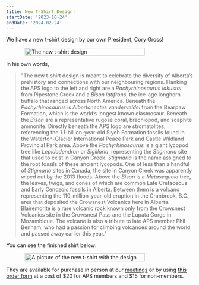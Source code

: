 ```yaml
---
title: New T-Shirt Design!
startDate: '2023-10-24'
endDate: '2024-02-24'
---
```


We have a new t-shirt design by our own President, Cory Gross!

<div style="display: flex; flex-direction: row; align-items: center; justify-content: center;">
<img src="/announcement-media/APSShirt2-medium.png" alt="The new t-shirt design" style="width: 80%;" />
</div>

In his own words,

> "The new t-shirt design is meant to celebrate the diversity of Alberta’s prehistory and connections with our neighbouring regions. Flanking the APS logo to the left and right are a _Pachyrhinosaurus lakustai_ from Pipestone Creek and a _Bison latifrons_, the ice-age longhorn buffalo that ranged across North America. Beneath the _Pachyrhinosaurus_ is _Albertonectes vanderveldei_ from the Bearpaw Formation, which is the world’s longest known elasmosaur. Beneath the _Bison_ are a representative rugose coral, brachiopod, and scaphite ammonite. Directly beneath the APS logo are stromatolites, referencing the 1.1-billion-year-old Siyeh Formation fossils found in the Waterton-Glacier International Peace Park and Castle Wildland Provincial Park area. Above the _Pachyrhinosaurus_ is a giant lycopod tree like _Lepidodendron_ or _Sigillaria_, representing the _Stigmaria_ site that used to exist in Canyon Creek. _Stigmaria_ is the name assigned to the root fossils of these ancient lycopods. One of less than a handful of _Stigmaria_ sites in Canada, the site in Canyon Creek was apparently wiped out by the 2013 floods. Above the _Bison_ is a _Metasequoia_ tree, the leaves, twigs, and cones of which are common Late Cretaceous and Early Cenozoic fossils in Alberta. Between them is a volcano representing the 110-million-year-old eruption in the Cranbrook, B.C., area that deposited the Crowsnest Volcanics here in Alberta. Blairemorite is a rare volcanic rock known only from the Crowsnest Volcanics site in the Crowsnest Pass and the Lupata Gorge in Mozambique. The volcano is also a tribute to late APS member Phil Benham, who had a passion for climbing volcanoes around the world and passed away earlier this year."

You can see the finished shirt below:

<div style="display: flex; flex-direction: row; align-items: center; justify-content: center;">
<img src="/announcement-media/APSShirt2-shirt-cropped.jpg" alt="A picture of the new t-shirt with the design" style="width: 80%" />
</div>

They are available for purchase in person at our [meetings](/events/monthlymeetings) or by using <a href="/store/TshirtOrderForm20231107.pdf">this order form</a> at a cost of $20 for APS members and $15 for non-members.
